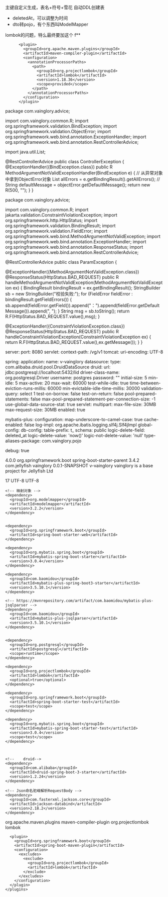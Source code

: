 主键自定义生成，表名+符号+雪花
自动DDL创建表

- deletedAt，可以调整为时间
- dto转pojo，有个东西叫ModelMapper



lombok的问题，特么最终要加这个 f**
```
      <plugin>
        <groupId>org.apache.maven.plugins</groupId>
        <artifactId>maven-compiler-plugin</artifactId>
        <configuration>
          <annotationProcessorPaths>
            <path>
              <groupId>org.projectlombok</groupId>
              <artifactId>lombok</artifactId>
              <version>1.18.36</version>
              <scope>provided</scope>
            </path>
          </annotationProcessorPaths>
        </configuration>
      </plugin>
```


package com.vainglory.advice;

import com.vainglory.common.R;
import org.springframework.validation.BindException;
import org.springframework.validation.ObjectError;
import org.springframework.web.bind.annotation.ExceptionHandler;
import org.springframework.web.bind.annotation.RestControllerAdvice;

import java.util.List;

@RestControllerAdvice
public class ControllerException {
@ExceptionHandler({BindException.class})
public R MethodArgumentNotValidExceptionHandler(BindException e) {
// 从异常对象中拿到ObjectError对象
List<ObjectError> allErrors = e.getBindingResult().getAllErrors();
//        String defaultMessage = objectError.getDefaultMessage();
return new R(500, "");
}
}



package com.vainglory.advice;

import com.vainglory.common.R;
import jakarta.validation.ConstraintViolationException;
import org.springframework.http.HttpStatus;
import org.springframework.validation.BindingResult;
import org.springframework.validation.FieldError;
import org.springframework.web.bind.MethodArgumentNotValidException;
import org.springframework.web.bind.annotation.ExceptionHandler;
import org.springframework.web.bind.annotation.ResponseStatus;
import org.springframework.web.bind.annotation.RestControllerAdvice;

@RestControllerAdvice
public class ParamException {

@ExceptionHandler({MethodArgumentNotValidException.class})
@ResponseStatus(HttpStatus.BAD_REQUEST)
public R handleMethodArgumentNotValidException(MethodArgumentNotValidException ex) {
BindingResult bindingResult = ex.getBindingResult();
StringBuilder sb = new StringBuilder("校验失败:");
for (FieldError fieldError : bindingResult.getFieldErrors()) {
sb.append(fieldError.getField()).append("：").append(fieldError.getDefaultMessage()).append(", ");
}
String msg = sb.toString();
return R.F(HttpStatus.BAD_REQUEST.value(),msg);
}

@ExceptionHandler({ConstraintViolationException.class})
@ResponseStatus(HttpStatus.BAD_REQUEST)
public R handleConstraintViolationException(ConstraintViolationException ex) {
return R.F(HttpStatus.BAD_REQUEST.value(),ex.getMessage());
}
}




server:
port: 8080
servlet:
context-path: /vg/v1
tomcat:
uri-encoding: UTF-8

spring:
application:
name: v-vainglory
datasource:
type: com.alibaba.druid.pool.DruidDataSource
druid:
url: jdbc:postgresql://localhost:5432/lid
driver-class-name: org.postgresql.Driver
username: postgres
password: ""
initial-size: 5
min-idle: 5
max-active: 20
max-wait: 60000
test-while-idle: true
time-between-eviction-runs-millis: 60000
min-evictable-idle-time-millis: 30000
validation-query: select 1
test-on-borrow: false
test-on-return: false
pool-prepared-statements: false
max-pool-prepared-statement-per-connection-size: -1
use-global-data-source-stat: true
servlet:
multipart:
max-file-size: 30MB
max-request-size: 30MB
enabled: true


mybatis-plus:
configuration:
map-underscore-to-camel-case: true
cache-enabled: false
log-impl: org.apache.ibatis.logging.slf4j.Slf4jImpl
global-config:
db-config:
table-prefix: t_
schema: public
logic-delete-field: deleted_at
logic-delete-value: 'now()'
logic-not-delete-value: 'null'
type-aliases-package: com.vainglory.pojo


debug: true




<?xml version="1.0" encoding="UTF-8"?>
<project xmlns="http://maven.apache.org/POM/4.0.0" xmlns:xsi="http://www.w3.org/2001/XMLSchema-instance"
xsi:schemaLocation="http://maven.apache.org/POM/4.0.0 https://maven.apache.org/xsd/maven-4.0.0.xsd">
<modelVersion>4.0.0</modelVersion>
<parent>
<groupId>org.springframework.boot</groupId>
<artifactId>spring-boot-starter-parent</artifactId>
<version>3.4.2</version>
<relativePath/> <!-- lookup parent from repository -->
</parent>
<groupId>com.jellyfish</groupId>
<artifactId>vainglory</artifactId>
<version>0.0.1-SNAPSHOT</version>
<name>v-vainglory</name>
<description>vainglory is a base project for Jellyfish Ltd</description>

  <properties>
    <java.version>17</java.version>
    <project.build.sourceEncoding>UTF-8</project.build.sourceEncoding>
    <project.reporting.outputEncoding>UTF-8</project.reporting.outputEncoding>
  </properties>

  <dependencies>

    <!-- 映射对象 -->
    <dependency>
      <groupId>org.modelmapper</groupId>
      <artifactId>modelmapper</artifactId>
      <version>3.2.2</version>
    </dependency>


    <dependency>
      <groupId>org.springframework.boot</groupId>
      <artifactId>spring-boot-starter-web</artifactId>
    </dependency>

    <dependency>
      <groupId>org.mybatis.spring.boot</groupId>
      <artifactId>mybatis-spring-boot-starter</artifactId>
      <version>3.0.4</version>
    </dependency>

    <dependency>
      <groupId>com.baomidou</groupId>
      <artifactId>mybatis-plus-spring-boot3-starter</artifactId>
      <version>3.5.10.1</version>
    </dependency>

    <!-- https://mvnrepository.com/artifact/com.baomidou/mybatis-plus-jsqlparser -->
    <dependency>
      <groupId>com.baomidou</groupId>
      <artifactId>mybatis-plus-jsqlparser</artifactId>
      <version>3.5.10.1</version>
    </dependency>


    <dependency>
      <groupId>org.postgresql</groupId>
      <artifactId>postgresql</artifactId>
      <scope>runtime</scope>
    </dependency>

    <dependency>
      <groupId>org.projectlombok</groupId>
      <artifactId>lombok</artifactId>
      <optional>true</optional>
    </dependency>

    <dependency>
      <groupId>org.springframework.boot</groupId>
      <artifactId>spring-boot-starter-test</artifactId>
      <scope>test</scope>
    </dependency>

    <dependency>
      <groupId>org.mybatis.spring.boot</groupId>
      <artifactId>mybatis-spring-boot-starter-test</artifactId>
      <version>3.0.4</version>
      <scope>test</scope>
    </dependency>



    <!--    druid-->
    <dependency>
      <groupId>com.alibaba</groupId>
      <artifactId>druid-spring-boot-3-starter</artifactId>
      <version>1.2.24</version>
    </dependency>

    <!-- Json命名驼峰解析RequestBody -->
    <dependency>
      <groupId>com.fasterxml.jackson.core</groupId>
      <artifactId>jackson-databind</artifactId>
      <version>2.18.2</version>
    </dependency>

  </dependencies>

  <build>
    <plugins>
      <plugin>
        <groupId>org.apache.maven.plugins</groupId>
        <artifactId>maven-compiler-plugin</artifactId>
        <configuration>
          <annotationProcessorPaths>
            <path>
              <groupId>org.projectlombok</groupId>
              <artifactId>lombok</artifactId>
            </path>
          </annotationProcessorPaths>
        </configuration>
      </plugin>

      <plugin>
        <groupId>org.springframework.boot</groupId>
        <artifactId>spring-boot-maven-plugin</artifactId>
        <configuration>
          <excludes>
            <exclude>
              <groupId>org.projectlombok</groupId>
              <artifactId>lombok</artifactId>
            </exclude>
          </excludes>
        </configuration>
      </plugin>
    </plugins>
  </build>

</project>

